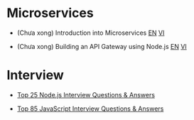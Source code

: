# Microservices

- (Chưa xong) Introduction into Microservices [EN](https://specify.io/concepts/microservices) [VI](instroductions_into_microservices.md)

- (Chưa xong) Building an API Gateway using Node.js [EN](https://blog.risingstack.com/building-an-api-gateway-using-nodejs/) [VI](building_an_api_gateway_using_nodejs.md)


# Interview

- [Top 25 Node.js Interview Questions & Answers](https://career.guru99.com/top-25-interview-questions-on-node-js/)

- [Top 85 JavaScript Interview Questions & Answers](https://career.guru99.com/top-85-javascript-interview-questions/)



